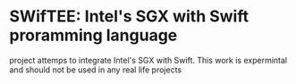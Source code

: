 # SWifTEE: Intel's SGX with Swift proramming language 
project attemps to integrate Intel's SGX  with Swift. This work is expermintal and should not be used in any real life projects